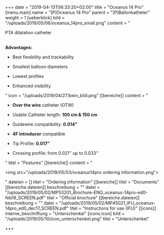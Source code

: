 +++
date = "2019-04-13T06:33:20+02:00"
title = "Oceanus 14 Pro"
[menu.main]
name = "[P]Oceanus 14 Pro"
parent = "[P]Ballonkatheter"
weight = 1
[ueberblick]
bild = "/uploads/2019/05/06/oceanus_14pro_small.png"
content = "<p>PTA dilatation catheter</p><p></p><p><br><strong>Advantages:</strong></p><ul><li><p>Best flexibility and trackability</p></li><li><p>Smallest balloon diameters</p></li><li><p>Lowest profiles</p></li><li><p>Enhanced visibility</p></li></ul>"
icon = "/uploads/2019/04/27/bein_bild.png"
[[bereiche]]
content = "<ul><li><p><strong>Over the wire</strong> catheter (OTW)</p></li><li><p>Usable Catheter length: <strong>100 cm &amp; 150 cm</strong></p></li><li><p>Guidewire compatibility: <strong>0.014”</strong></p></li><li><p><strong>4F introducer</strong> compatible</p></li><li><p>Tip Profile: <strong>0.017”</strong></p></li><li><p>Crossing profile: from 0.021’’ up to 0.033’’</p></li></ul>"
titel = "Features"
[[bereiche]]
content = "<p><img src=\"/uploads/2019/05/03/oceanus14pro ordering information.png\"></p>"
dateien = []
titel = "Ordering information"
[[bereiche]]
titel = "Documents"
[[bereiche.dateien]]
beschreibung = ""
datei = "/uploads/2019/05/02/MP53201_Brochure-ENG_oceanus-14pro-ed0-feb18_SCREEN.pdf"
titel = "Official brochure"
[[bereiche.dateien]]
beschreibung = ""
datei = "/uploads/2019/05/02/MP45021_IFU_oceanus-14pro_ed0_dec17_SCREEN.pdf"
titel = "Instructions for use (IFU)"
[[icons]]
interne_beschriftung = "Unterschenkel"
[icons.icon]
bild = "/uploads/2019/05/10/icon_unterschenkel.png"
titel = "Unterschenkel"

+++
